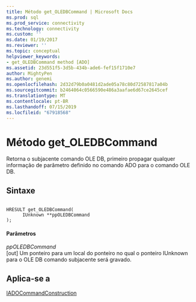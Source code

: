 ```yaml
---
title: Método get_OLEDBCommand | Microsoft Docs
ms.prod: sql
ms.prod_service: connectivity
ms.technology: connectivity
ms.custom: ''
ms.date: 01/19/2017
ms.reviewer: ''
ms.topic: conceptual
helpviewer_keywords:
- get_OLEDBCommand method [ADO]
ms.assetid: 23d551f5-3d5b-434b-ade6-fef15f1710e7
author: MightyPen
ms.author: genemi
ms.openlocfilehash: 2d32d79b0a0481d2ade05a78c80d72587817a04b
ms.sourcegitcommit: b2464064c0566590e486a3aafae6d67ce2645cef
ms.translationtype: MT
ms.contentlocale: pt-BR
ms.lasthandoff: 07/15/2019
ms.locfileid: "67918568"
---
```

# <a name="getoledbcommand-method"></a>Método get_OLEDBCommand
Retorna o subjacente comando OLE DB, primeiro propagar qualquer informação de parâmetro definido no comando ADO para o comando OLE DB.  
  
## <a name="syntax"></a>Sintaxe  
  
```  
  
HRESULT get_OLEDBCommand(  
      IUnknown **ppOLEDBCommand  
);  
```  
  
#### <a name="parameters"></a>Parâmetros  
 *ppOLEDBCommand*  
 [out] Um ponteiro para um local do ponteiro no qual o ponteiro IUnknown para o OLE DB comando subjacente será gravado.  
  
## <a name="applies-to"></a>Aplica-se a  
 [IADOCommandConstruction](https://msdn.microsoft.com/d8e54333-00eb-4b72-bf4a-ca92c7ca5f86)

